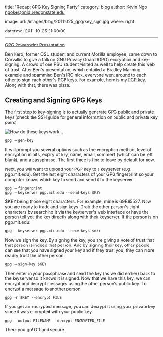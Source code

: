 title: "Recap: GPG Key Signing Party"
category: blog
author: Kevin Ngo <ngoke@onid.oregonstate.edu>

image:
    url: /images/blog/20111025_gpg/key_sign.jpg
    where: right

datetime: 2011-10-25 21:00:00

---

[GPG Powerpoint Presentation][gpg]

Ben Kero, former OSU student and current Mozilla employee, came down to
Corvallis to give a talk on GNU Privacy Guard (GPG) encryption and key-signing.
A crowd of one PSU student visited as well to help create this web of trust.
After Ben's presentation, which entailed a Bradley Manning example and spamming
Ben's IRC nick, everyone went around to each other to sign each other's PGP
keys.
For example, here is my [PGP key][kevkey]. Along with that, there was pizza.

Creating and Signing GPG Keys
-----------------------------

The first step to key-signing is to actually generate GPG public and private
keys (check the SSH guide for general information on public and private key
pairs)

![How do these keys work...](/images/blog/20111025_gpg/long_table.jpg)

    gpg --gen-key

It will prompt you several options such as the encryption method, level of
encryption in bits, expiry of key, name, email, comment (which can be left
blank), and a passphrase. The first three is fine to leave by default for now.

Next, you will want to upload your PGP key to a keyserver (e.g. pgp.mit.edu).
Get the last eight characters of your GPG fingerprint so your computer knows
which key to send and send it to the keyserver.

    gpg --fingerprint
    gpg --keyserver pgp.mit.edu --send-keys $KEY

$KEY being those eight characters. For example, mine is 69B85527. Now you are
ready to trade and sign keys. Grab the other person's eight characters by
searching it via the keyserver's web interface or have the person tell you the
key directly along with their keyserver. If the person is on pgp.mit.edu:

    gpg --keyserver pgp.mit.edu --recv-keys $KEY

Now we sign the key. By signing the key, you are giving a vote of trust that
that person is indeed that person. And by signing their key, other people can
see that you have signed your key and if they trust you, they can more readily
trust the other person.

    gpg --sign-key $KEY

Then enter in your passphrase and send the key (as we did earlier) back to the
keyserver so it knows it is signed. Now that we have this key, we can encrypt
and decrypt messages using the other person's public key. To encrypt a message
to another person:

    gpg -r $KEY --encrypt FILE

If you get an encrypted message, you can decrypt it using your private key
since it was encrypted with your public key.

    gpg --output FILENAME --decrypt ENCRYPTED_FILE

There you go! Off and secure.


[gpg]:http://staff.osuosl.org/~bkero/gpg_presentation.pdf
[ssh]:/guides/secure-shell-ssh/index.html
[kevkey]:http://pgp.mit.edu:11371/pks/lookup?op=vindex&search=0x0E11100869B85527
